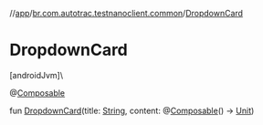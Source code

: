 //[app](../../index.md)/[br.com.autotrac.testnanoclient.common](index.md)/[DropdownCard](-dropdown-card.md)

# DropdownCard

[androidJvm]\

@[Composable](https://developer.android.com/reference/kotlin/androidx/compose/runtime/Composable.html)

fun [DropdownCard](-dropdown-card.md)(title: [String](https://kotlinlang.org/api/latest/jvm/stdlib/kotlin/-string/index.html), content: @[Composable](https://developer.android.com/reference/kotlin/androidx/compose/runtime/Composable.html)() -&gt; [Unit](https://kotlinlang.org/api/latest/jvm/stdlib/kotlin/-unit/index.html))
